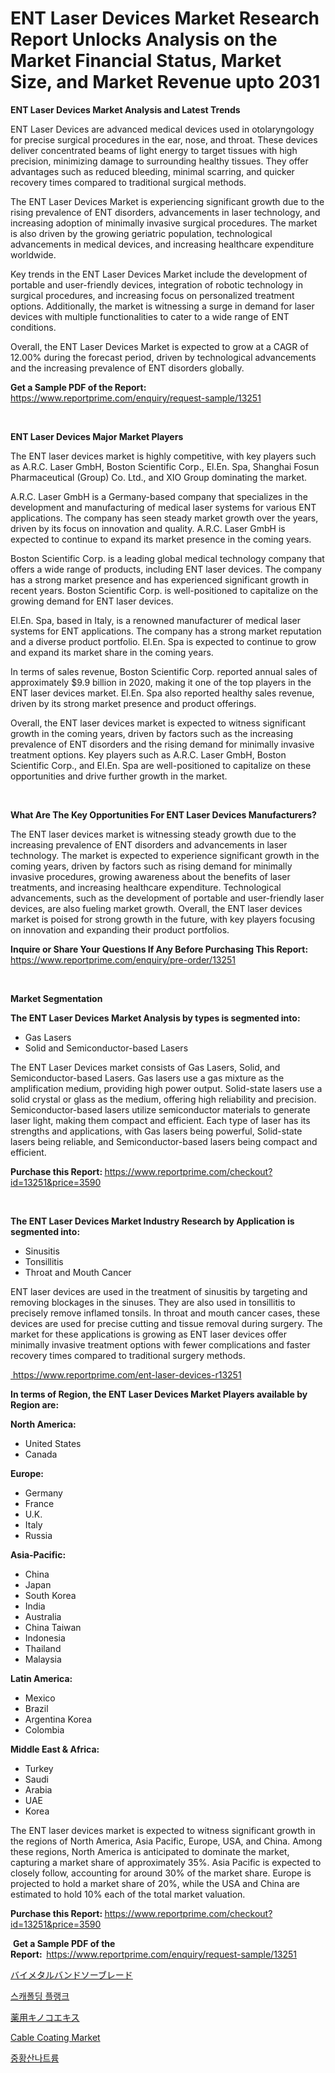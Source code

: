 <p><h1>ENT Laser Devices Market Research Report Unlocks Analysis on the Market Financial Status, Market Size, and Market Revenue upto 2031</h1></p><p><strong>ENT Laser Devices Market Analysis and Latest Trends</strong></p>
<p><p>ENT Laser Devices are advanced medical devices used in otolaryngology for precise surgical procedures in the ear, nose, and throat. These devices deliver concentrated beams of light energy to target tissues with high precision, minimizing damage to surrounding healthy tissues. They offer advantages such as reduced bleeding, minimal scarring, and quicker recovery times compared to traditional surgical methods.</p><p>The ENT Laser Devices Market is experiencing significant growth due to the rising prevalence of ENT disorders, advancements in laser technology, and increasing adoption of minimally invasive surgical procedures. The market is also driven by the growing geriatric population, technological advancements in medical devices, and increasing healthcare expenditure worldwide.</p><p>Key trends in the ENT Laser Devices Market include the development of portable and user-friendly devices, integration of robotic technology in surgical procedures, and increasing focus on personalized treatment options. Additionally, the market is witnessing a surge in demand for laser devices with multiple functionalities to cater to a wide range of ENT conditions.</p><p>Overall, the ENT Laser Devices Market is expected to grow at a CAGR of 12.00% during the forecast period, driven by technological advancements and the increasing prevalence of ENT disorders globally.</p></p>
<p><strong>Get a Sample PDF of the Report:&nbsp;</strong> <a href="https://www.reportprime.com/enquiry/request-sample/13251">https://www.reportprime.com/enquiry/request-sample/13251</a></p>
<p>&nbsp;</p>
<p><strong>ENT Laser Devices Major Market Players</strong></p>
<p><p>The ENT laser devices market is highly competitive, with key players such as A.R.C. Laser GmbH, Boston Scientific Corp., El.En. Spa, Shanghai Fosun Pharmaceutical (Group) Co. Ltd., and XIO Group dominating the market.</p><p>A.R.C. Laser GmbH is a Germany-based company that specializes in the development and manufacturing of medical laser systems for various ENT applications. The company has seen steady market growth over the years, driven by its focus on innovation and quality. A.R.C. Laser GmbH is expected to continue to expand its market presence in the coming years.</p><p>Boston Scientific Corp. is a leading global medical technology company that offers a wide range of products, including ENT laser devices. The company has a strong market presence and has experienced significant growth in recent years. Boston Scientific Corp. is well-positioned to capitalize on the growing demand for ENT laser devices.</p><p>El.En. Spa, based in Italy, is a renowned manufacturer of medical laser systems for ENT applications. The company has a strong market reputation and a diverse product portfolio. El.En. Spa is expected to continue to grow and expand its market share in the coming years.</p><p>In terms of sales revenue, Boston Scientific Corp. reported annual sales of approximately $9.9 billion in 2020, making it one of the top players in the ENT laser devices market. El.En. Spa also reported healthy sales revenue, driven by its strong market presence and product offerings.</p><p>Overall, the ENT laser devices market is expected to witness significant growth in the coming years, driven by factors such as the increasing prevalence of ENT disorders and the rising demand for minimally invasive treatment options. Key players such as A.R.C. Laser GmbH, Boston Scientific Corp., and El.En. Spa are well-positioned to capitalize on these opportunities and drive further growth in the market.</p></p>
<p>&nbsp;</p>
<p><strong>What Are The Key Opportunities For ENT Laser Devices Manufacturers?</strong></p>
<p><p>The ENT laser devices market is witnessing steady growth due to the increasing prevalence of ENT disorders and advancements in laser technology. The market is expected to experience significant growth in the coming years, driven by factors such as rising demand for minimally invasive procedures, growing awareness about the benefits of laser treatments, and increasing healthcare expenditure. Technological advancements, such as the development of portable and user-friendly laser devices, are also fueling market growth. Overall, the ENT laser devices market is poised for strong growth in the future, with key players focusing on innovation and expanding their product portfolios.</p></p>
<p><strong>Inquire or Share Your Questions If Any Before Purchasing This Report:</strong> <a href="https://www.reportprime.com/enquiry/pre-order/13251">https://www.reportprime.com/enquiry/pre-order/13251</a></p>
<p>&nbsp;</p>
<p><strong>Market Segmentation</strong></p>
<p><strong>The ENT Laser Devices Market Analysis by types is segmented into:</strong></p>
<p><ul><li>Gas Lasers</li><li>Solid and Semiconductor-based Lasers</li></ul></p>
<p><p>The ENT Laser Devices market consists of Gas Lasers, Solid, and Semiconductor-based Lasers. Gas lasers use a gas mixture as the amplification medium, providing high power output. Solid-state lasers use a solid crystal or glass as the medium, offering high reliability and precision. Semiconductor-based lasers utilize semiconductor materials to generate laser light, making them compact and efficient. Each type of laser has its strengths and applications, with Gas lasers being powerful, Solid-state lasers being reliable, and Semiconductor-based lasers being compact and efficient.</p></p>
<p><strong>Purchase this Report:&nbsp;</strong><a href="https://www.reportprime.com/checkout?id=13251&price=3590">https://www.reportprime.com/checkout?id=13251&price=3590</a></p>
<p>&nbsp;</p>
<p><strong>The ENT Laser Devices Market Industry Research by Application is segmented into:</strong></p>
<p><ul><li>Sinusitis</li><li>Tonsillitis</li><li>Throat and Mouth Cancer</li></ul></p>
<p><p>ENT laser devices are used in the treatment of sinusitis by targeting and removing blockages in the sinuses. They are also used in tonsillitis to precisely remove inflamed tonsils. In throat and mouth cancer cases, these devices are used for precise cutting and tissue removal during surgery. The market for these applications is growing as ENT laser devices offer minimally invasive treatment options with fewer complications and faster recovery times compared to traditional surgery methods.</p></p>
<p><a href="https://www.reportprime.com/ent-laser-devices-r13251">&nbsp;https://www.reportprime.com/ent-laser-devices-r13251</a></p>
<p><strong>In terms of Region, the ENT Laser Devices Market Players available by Region are:</strong></p>
<p>
    <p> <strong> North America: </strong>
        <ul>
            <li>United States</li>
            <li>Canada</li>
        </ul>
        </p> 
    <p> <strong> Europe: </strong>
        <ul>
            <li>Germany</li>
            <li>France</li>
            <li>U.K.</li>
            <li>Italy</li>
            <li>Russia</li>
        </ul>
        </p> 
    <p> <strong> Asia-Pacific: </strong>
        <ul>
            <li>China</li>
            <li>Japan</li>
            <li>South Korea</li>
            <li>India</li>
            <li>Australia</li>
            <li>China Taiwan</li>
            <li>Indonesia</li>
            <li>Thailand</li>
            <li>Malaysia</li>
        </ul>
        </p> 
    <p> <strong> Latin America: </strong>
        <ul>
            <li>Mexico</li>
            <li>Brazil</li>
            <li>Argentina Korea</li>
            <li>Colombia</li>
        </ul>
        </p> 
    <p> <strong> Middle East & Africa: </strong>
        <ul>
            <li>Turkey</li>
            <li>Saudi</li>
            <li>Arabia</li>
            <li>UAE</li>
            <li>Korea</li>
        </ul>
    </p>
    </p>
<p><p>The ENT laser devices market is expected to witness significant growth in the regions of North America, Asia Pacific, Europe, USA, and China. Among these regions, North America is anticipated to dominate the market, capturing a market share of approximately 35%. Asia Pacific is expected to closely follow, accounting for around 30% of the market share. Europe is projected to hold a market share of 20%, while the USA and China are estimated to hold 10% each of the total market valuation.</p></p>
<p><strong>Purchase this Report: </strong><a href="https://www.reportprime.com/checkout?id=13251&price=3590">https://www.reportprime.com/checkout?id=13251&price=3590</a></p>
<p>&nbsp;<strong>Get a Sample PDF of the Report:&nbsp;&nbsp;</strong><a href="https://www.reportprime.com/enquiry/request-sample/13251">https://www.reportprime.com/enquiry/request-sample/13251</a></p>
<p><strong></strong></p>
<p><p><a href="https://github.com/mcbeesbxa270/Market-Research-Report-List-1/blob/main/881728629162.md">バイメタルバンドソーブレード</a></p><p><a href="https://github.com/vskv4779xr1/Market-Research-Report-List-1/blob/main/175634329703.md">스캐폴딩 플랭크</a></p><p><a href="https://github.com/ksxzwxabcuynh011/Market-Research-Report-List-1/blob/main/321993229158.md">薬用キノコエキス</a></p><p><a href="https://issuu.com/reportprime-2/docs/cable-coating-market-size-2030.pptx">Cable Coating Market</a></p><p><a href="https://github.com/CliftonFisher9067/Market-Research-Report-List-1/blob/main/488869129705.md">중황산나트륨</a></p></p>